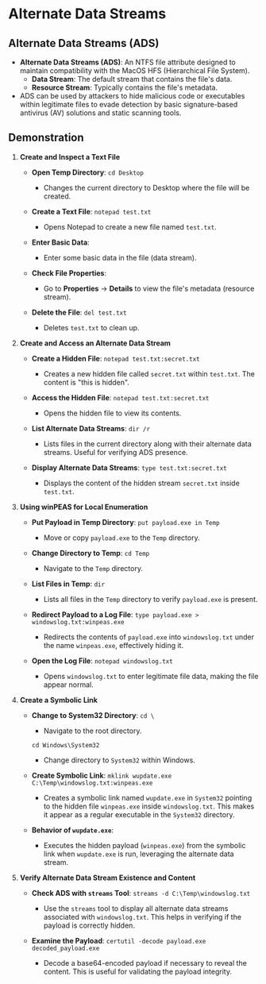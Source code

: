 # Alternate Data Streams

## Alternate Data Streams (ADS)
- **Alternate Data Streams (ADS)**: An NTFS file attribute designed to maintain compatibility with the MacOS HFS (Hierarchical File System).
  - **Data Stream**: The default stream that contains the file's data.
  - **Resource Stream**: Typically contains the file's metadata.
- ADS can be used by attackers to hide malicious code or executables within legitimate files to evade detection by basic signature-based antivirus (AV) solutions and static scanning tools.

## Demonstration

1. **Create and Inspect a Text File**

   - **Open Temp Directory**: 
     `cd Desktop`  
     - Changes the current directory to Desktop where the file will be created.

   - **Create a Text File**: 
     `notepad test.txt`  
     - Opens Notepad to create a new file named `test.txt`.

   - **Enter Basic Data**: 
     - Enter some basic data in the file (data stream).

   - **Check File Properties**:
     - Go to **Properties** -> **Details** to view the file's metadata (resource stream).

   - **Delete the File**: 
     `del test.txt`  
     - Deletes `test.txt` to clean up.

2. **Create and Access an Alternate Data Stream**

   - **Create a Hidden File**: 
     `notepad test.txt:secret.txt`  
     - Creates a new hidden file called `secret.txt` within `test.txt`. The content is "this is hidden".

   - **Access the Hidden File**: 
     `notepad test.txt:secret.txt`  
     - Opens the hidden file to view its contents.

   - **List Alternate Data Streams**: 
     `dir /r`  
     - Lists files in the current directory along with their alternate data streams. Useful for verifying ADS presence.

   - **Display Alternate Data Streams**: 
     `type test.txt:secret.txt`  
     - Displays the content of the hidden stream `secret.txt` inside `test.txt`.

3. **Using winPEAS for Local Enumeration**

   - **Put Payload in Temp Directory**:
     `put payload.exe in Temp`  
     - Move or copy `payload.exe` to the `Temp` directory.

   - **Change Directory to Temp**: 
     `cd Temp`  
     - Navigate to the `Temp` directory.

   - **List Files in Temp**: 
     `dir`  
     - Lists all files in the `Temp` directory to verify `payload.exe` is present.

   - **Redirect Payload to a Log File**: 
     `type payload.exe > windowslog.txt:winpeas.exe`  
     - Redirects the contents of `payload.exe` into `windowslog.txt` under the name `winpeas.exe`, effectively hiding it.

   - **Open the Log File**: 
     `notepad windowslog.txt`  
     - Opens `windowslog.txt` to enter legitimate file data, making the file appear normal.

4. **Create a Symbolic Link**

   - **Change to System32 Directory**: 
     `cd \`  
     - Navigate to the root directory.

     `cd Windows\System32`  
     - Change directory to `System32` within Windows.

   - **Create Symbolic Link**: 
     `mklink wupdate.exe C:\Temp\windowslog.txt:winpeas.exe`  
     - Creates a symbolic link named `wupdate.exe` in `System32` pointing to the hidden file `winpeas.exe` inside `windowslog.txt`. This makes it appear as a regular executable in the `System32` directory.

   - **Behavior of `wupdate.exe`**:
     - Executes the hidden payload (`winpeas.exe`) from the symbolic link when `wupdate.exe` is run, leveraging the alternate data stream.

5. **Verify Alternate Data Stream Existence and Content**

   - **Check ADS with `streams` Tool**:
     `streams -d C:\Temp\windowslog.txt`  
     - Use the `streams` tool to display all alternate data streams associated with `windowslog.txt`. This helps in verifying if the payload is correctly hidden.

   - **Examine the Payload**:
     `certutil -decode payload.exe decoded_payload.exe`  
     - Decode a base64-encoded payload if necessary to reveal the content. This is useful for validating the payload integrity.

